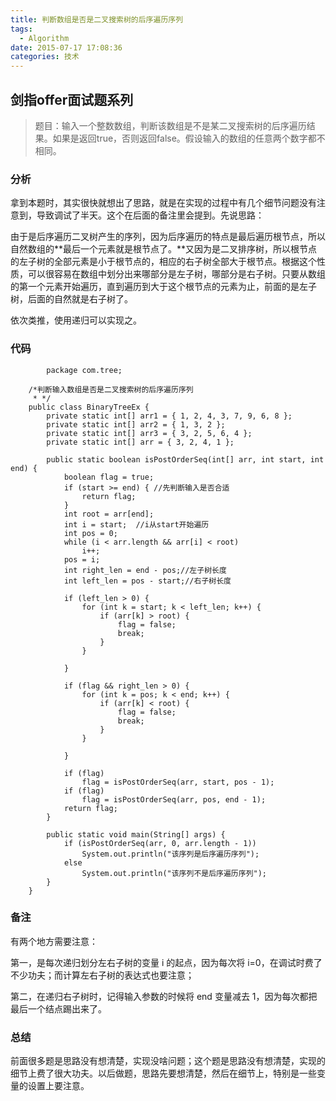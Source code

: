 ```yaml
---
title: 判断数组是否是二叉搜索树的后序遍历序列
tags:
  - Algorithm
date: 2015-07-17 17:08:36
categories: 技术
---
```


## 剑指offer面试题系列

> 题目：输入一个整数数组，判断该数组是不是某二叉搜索树的后序遍历结果。如果是返回true，否则返回false。假设输入的数组的任意两个数字都不相同。

### 分析

拿到本题时，其实很快就想出了思路，就是在实现的过程中有几个细节问题没有注意到，导致调试了半天。这个在后面的备注里会提到。先说思路：

由于是后序遍历二叉树产生的序列，因为后序遍历的特点是最后遍历根节点，所以自然数组的**最后一个元素就是根节点了。**又因为是二叉排序树，所以根节点的左子树的全部元素是小于根节点的，相应的右子树全部大于根节点。根据这个性质，可以很容易在数组中划分出来哪部分是左子树，哪部分是右子树。只要从数组的第一个元素开始遍历，直到遍历到大于这个根节点的元素为止，前面的是左子树，后面的自然就是右子树了。

依次类推，使用递归可以实现之。

### 代码
		
		    package com.tree;
		
		/*判断输入数组是否是二叉搜索树的后序遍历序列
		 * */
		public class BinaryTreeEx {
			private static int[] arr1 = { 1, 2, 4, 3, 7, 9, 6, 8 };
			private static int[] arr2 = { 1, 3, 2 };
			private static int[] arr3 = { 3, 2, 5, 6, 4 };
			private static int[] arr = { 3, 2, 4, 1 };
		
			public static boolean isPostOrderSeq(int[] arr, int start, int end) {
				boolean flag = true;
				if (start >= end) { //先判断输入是否合适
					return flag;
				}
				int root = arr[end];
				int i = start;  //i从start开始遍历
				int pos = 0;
				while (i < arr.length && arr[i] < root)
					i++;
				pos = i;
				int right_len = end - pos;//左子树长度
				int left_len = pos - start;//右子树长度
		
				if (left_len > 0) {
					for (int k = start; k < left_len; k++) {
						if (arr[k] > root) {
							flag = false;
							break;
						}
					}
		
				}
		
				if (flag && right_len > 0) {
					for (int k = pos; k < end; k++) {
						if (arr[k] < root) {
							flag = false;
							break;
						}
					}
		
				}

				if (flag)
					flag = isPostOrderSeq(arr, start, pos - 1);
				if (flag)
					flag = isPostOrderSeq(arr, pos, end - 1);
				return flag;
			}
		
			public static void main(String[] args) {
				if (isPostOrderSeq(arr, 0, arr.length - 1))
					System.out.println("该序列是后序遍历序列");
				else
					System.out.println("该序列不是后序遍历序列");
			}
		}

### 备注

有两个地方需要注意：

第一，是每次递归划分左右子树的变量 i 的起点，因为每次将 i=0，在调试时费了不少功夫；而计算左右子树的表达式也要注意；

第二，在递归右子树时，记得输入参数的时候将 end 变量减去 1，因为每次都把最后一个结点踢出来了。

### 总结

前面很多题是思路没有想清楚，实现没啥问题；这个题是思路没有想清楚，实现的细节上费了很大功夫。以后做题，思路先要想清楚，然后在细节上，特别是一些变量的设置上要注意。